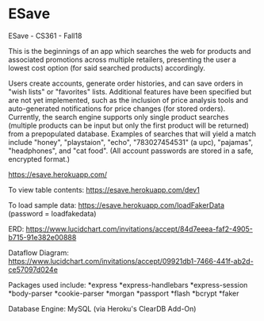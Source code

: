 # ESave
ESave - CS361 - Fall18

This is the beginnings of an app which searches the web for products and associated promotions across multiple retailers, presenting the user a lowest cost option (for said searched products) accordingly. 

Users create accounts, generate order histories, and can save orders in "wish lists" or "favorites" lists. Additional features have been specified but are not yet implemented, such as the inclusion of price analysis tools and auto-generated notifications for price changes (for stored orders). Currently, the search engine supports only single product searches (multiple products can be input but only the first product will be returned) from a prepopulated database. Examples of searches that will yield a match include "honey", "playstaion", "echo", "783027454531" (a upc), "pajamas", "headphones", and "cat food". (All account passwords are stored in a safe, encrypted format.)


https://esave.herokuapp.com/

To view table contents: https://esave.herokuapp.com/dev1

To load sample data: https://esave.herokuapp.com/loadFakerData (password = loadfakedata)

ERD: https://www.lucidchart.com/invitations/accept/84d7eeea-faf2-4905-b715-91e382e00888

Dataflow Diagram: https://www.lucidchart.com/invitations/accept/09921db1-7466-441f-ab2d-ce57097d024e

Packages used include:
*express
*express-handlebars
*express-session
*body-parser
*cookie-parser
*morgan
*passport
*flash
*bcrypt
*faker

Database Engine: MySQL (via Heroku's ClearDB Add-On)
